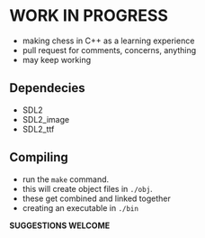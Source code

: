 # WORK IN PROGRESS

- making chess in C++ as a learning experience
- pull request for comments, concerns, anything
- may keep working

## Dependecies
- SDL2
- SDL2_image
- SDL2_ttf

## Compiling
- run the `make` command.
- this will create object files in `./obj`.
- these get combined and linked together 
- creating an executable in `./bin`

**SUGGESTIONS WELCOME**
